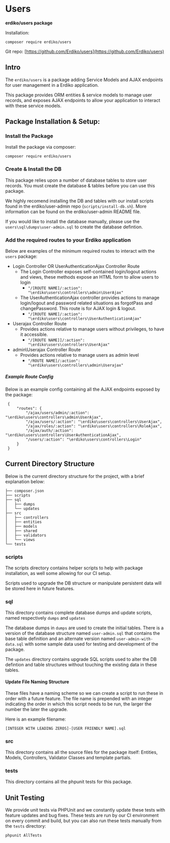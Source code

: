 # Users

**erdiko/users package**

Installation:

```
composer require erdiko/users
```

Git repo: [https://github.com/Erdiko/users](https://github.com/Erdiko/users)

## Intro

The `erdiko/users` is a package adding Service Models and AJAX endpoints for user
management in a Erdiko application.

This package provides ORM entities & service models to manage user records, and exposes AJAX endpoints to allow your application to interact with these service models.

## Package Installation & Setup:

### Install the Package

Install the package via composer:

`composer require erdiko/users`

### Create & Install the DB

This package relies upon a number of database tables to store user records. You must create the database & tables before you can use this package.

We highly recomend installing the DB and tables with our install scripts found in the erdiko/user-admin repo (`scripts/install-db.sh`). More information can be found on the erdiko/user-admin README file.

If you would like to install the database manually, please use the `users\sql\dumps\user-admin.sql` to create the database defintion.

### Add the required routes to your Erdiko application

Below are examples of the minimum required routes to interact with the `users` package:

* Login Controller OR UserAuthenticationAjax Controller Route
    * The Login Controller exposes self-contained login/logout actions and views, these methods expose an HTML form to allow users to login
        * `"/[ROUTE NAME]/:action": "\erdiko\users\controllers\admin\UserAjax"`
    * The UserAuthenticationAjax controller provides actions to manage login/logout and password related situations as forgotPass and changePassword. This route is for AJAX login & logout.
        * `"/[ROUTE NAME]/:action": "\erdiko\users\controllers\UserAuthenticationAjax"`
* Userajax Controller Route
    * Provides actions relative to manage users without privileges, to have it accessible.
        * `"/[ROUTE NAME]]/:action": "\erdiko\users\controllers\UserAjax"`
* admin\Userajax Controller Route
    * Provides actions relative to manage users as admin level
        * `"/ROUTE NAME]/:action": "\erdiko\users\controllers\admin\Userajax"`

##### Example Route Config

Below is an example config containing all the AJAX endpoints exposed by the package:

```
 {
     "routes": {
         "/ajax/users/admin/:action": "\erdiko\users\controllers\admin\UserAjax",
         "/ajax/users/:action": "\erdiko\users\controllers\UserAjax",
         "/ajax/roles/:action": "\erdiko\users\controllers\RoleAjax",
         "/ajax/auth/:action": "\erdiko\users\controllers\UserAuthenticationAjax",
         "/users/:action": "\erdiko\users\controllers\Login"
     }
 }
```


## Current Directory Structure

Below is the current directory structure for the project, with a brief explanation below:

```
├── composer.json
├── scripts		 
├── sql
│   ├── dumps
│   └── updates
├── src
│   ├── controllers
│   ├── entities
│   ├── models
│   ├── shared
│   ├── validators
│   └── views
└── tests
```

### scripts

The scripts directory contains helper scripts to help with package installation, as well some allowing for our CI setup.

Scripts used to upgrade the DB structure or manipulate persistent data will be stored here in future features.

### sql

This directory contains complete database dumps and update scripts, named respectively `dumps` and `updates`

The database dumps in `dumps` are used to create the initial tables. There is a version of the database structure named `user-admin.sql` that contains the base table definition and an alternate version named `user-admin-with-data.sql` with some sample data used for testing and development of the package.

The `updates` directory contains upgrade SQL scripts used to alter the DB defintion and table structures without touching the existing data in these tables.

#### Update File Naming Structure

These files have a naming scheme so we can create a script to run these in order with a future feature. The file name is prepended with an integer indicating the order in which this script needs to be run, the larger the number the later the upgrade.

Here is an example filename:

`[INTEGER WITH LEADING ZEROS]-[USER FRIENDLY NAME].sql`

### src

This directory contains all the source files for the package itself: Entities, Models, Controllers, Validator Classes and template partials.

### tests

This directory contains all the phpunit tests for this package.

## Unit Testing

We provide unit tests via PHPUnit and we constantly update these tests with feature updates and bug fixes. These tests are run by our CI environment on every commit and build, but you can also run these tests manually from the `tests` directory:

`phpunit AllTests`
